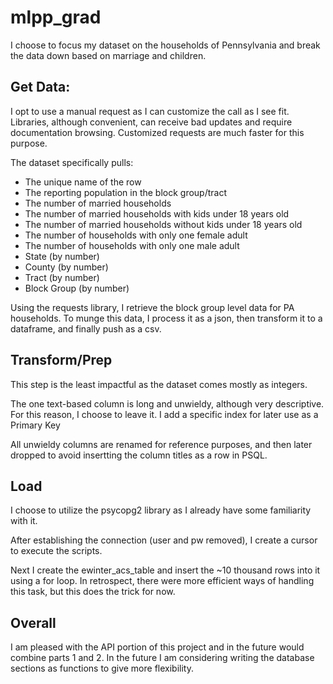 # mlpp_grad
I choose to focus my dataset on the households of Pennsylvania and break the data down based on marriage and children.

## Get Data: 
I opt to use a manual request as I can customize the call as I see fit. Libraries, although convenient, can receive bad updates and require documentation browsing. Customized requests are much faster for this purpose. 

The dataset specifically pulls: 
- The unique name of the row
- The reporting population in the block group/tract 
- The number of married households
- The number of married households with kids under 18 years old
- The number of married households without kids under 18 years old
- The number of households with only one female adult
- The number of households with only one male adult
- State (by number)
- County (by number)
- Tract (by number)
- Block Group (by number) 

Using the requests library, I retrieve the block group level data for PA households. To munge this data, I process it as a json, then transform it to a dataframe, and finally push as a csv.

## Transform/Prep
This step is the least impactful as the dataset comes mostly as integers. 

The one text-based column is long and unwieldy, although very descriptive. For this reason, I choose to leave it. I add a specific index for later use as a Primary Key

All unwieldy columns are renamed for reference purposes, and then later dropped to avoid insertting the column titles as a row in PSQL.

## Load

I choose to utilize the psycopg2 library as I already have some familiarity with it. 

After establishing the connection (user and pw removed), I create a cursor to execute the scripts. 

Next I create the ewinter_acs_table and insert the ~10 thousand rows into it using a for loop. In retrospect, there were more efficient ways of handling this task, but this does the trick for now.


## Overall
I am pleased with the API portion of this project and in the future would combine parts 1 and 2. 
In the future I am considering writing the database sections as functions to give more flexibility.
